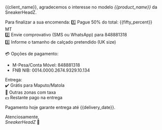 {{client_name}}, agradecemos o interesse no modelo *{{product_name}}* da SneakerHeadZ.

Para finalizar a sua encomenda:
1️⃣ Pague 50% do total: {{fifty_percent}} MT  
2️⃣ Envie comprovativo (SMS ou WhatsApp) para 848881318  
3️⃣ Informe o tamanho de calçado pretendido (UK size)

💳 Opções de pagamento:  
- M-Pesa/Conta Móvel: 848881318  
- FNB NIB: 0014.0000.2674.9329.10.134

Entrega:  
✔️ Grátis para Maputo/Matola  
📍 Outras zonas com taxa  
💵 Restante pago na entrega

Pagamento hoje garante entrega até {{delivery_date}}.

Atenciosamente,  
_SneakerHeadZ_
👟